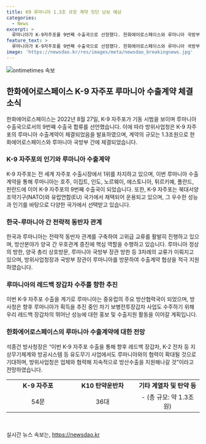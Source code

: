 ```yaml
---
title: K9 루마니아 1.3조 규모 계약 잇단 낭보 예상
categories:
  - News
excerpt: >
  루마니아가 K-9자주포를 9번째 수출국으로 선정했다. 한화에어로스페이스와 루마니아 국방부 간 체결된 1.3조원 규모의 계약은 전 세계 자주포 시장에서 우수한 성능으로 인정받고 있는 K-9자주포에 대한 신뢰를 반영한다. 이로써 한국과 루마니아는 전략적 동반자 관계를 강화하며 방산분야에서 긴밀히 협력할 전망이다. 방위사업청은 루마니아와의 수출을 통해 지상무기체계와 방공시스템 등 유도무기 사업에 대한 협력을 확대할 것으로 밝혔다.
feature_text: >
  루마니아가 K-9자주포를 9번째 수출국으로 선정했다. 한화에어로스페이스와 루마니아 국방부 간 체결된 1.3조원 규모의 계약은 전 세계 자주포 시장에서 우수한 성능으로 인정받고 있는 K-9자주포에 대한 신뢰를 반영한다. 이로써 한국과 루마니아는 전략적 동반자 관계를 강화하며 방산분야에서 긴밀히 협력할 전망이다. 방위사업청은 루마니아와의 수출을 통해 지상무기체계와 방공시스템 등 유도무기 사업에 대한 협력을 확대할 것으로 밝혔다.
image: 'https://newsdao.kr/res/images/meta/newsdao_breakingnews.jpg'
---
```


<p><img src="https://newsdao.kr/res/images/meta/newsdao_breakingnews.jpg" alt="ontimetimes 속보" /></p>

<h2 data-ke-size="size26">한화에어로스페이스 K-9 자주포 루마니아 수출계약 체결 소식</h2>

<p data-ke-size="size16">한화에어로스페이스는 2022년 8월 27일, K-9 자주포가 기동 시범을 보이며 루마니아 수출국으로서의 9번째 수출국 합류를 선언했습니다. 이에 따라 방위사업청은 K-9 자주포의 루마니아 수출계약이 체결되었음을 발표하였으며, 계약의 규모는 1.3조원으로 한화에어로스페이스와 루마니아 국방부 간에 체결되었습니다.</p>

<h3 data-ke-size="size24">K-9 자주포의 인기와 루마니아 수출계약</h3>

<p data-ke-size="size16">K-9 자주포는 전 세계 자주포 수출시장에서 1위를 차지하고 있으며, 이번 루마니아 수출계약을 통해 루마니아는 호주, 이집트, 인도, 노르웨이, 에스토니아, 튀르키예, 폴란드, 핀란드에 이어 K-9 자주포의 9번째 수출국이 되었습니다. 또한, K-9 자주포는 북대서양조약기구(NATO)와 유럽연합(EU) 국가에서 채택되어 운용되고 있으며, 그 우수한 성능과 인기를 바탕으로 다양한 국가에서 선택받고 있습니다.</p>

<h3 data-ke-size="size24">한국-루마니아 간 전략적 동반자 관계</h3>

<p data-ke-size="size16">한국과 루마니아는 전략적 동반자 관계를 구축하여 고위급 교류를 활발히 진행하고 있으며, 방산분야가 양국 간 우호관계 증진에 핵심 역할을 수행하고 있습니다. 루마니아 정상의 방한, 양국 총리 상호방문, 루마니아 국방부 장관 방한 등 3차례의 교류가 이뤄지고 있으며, 방위사업청장과 국방부 장관이 루마니아를 방문하여 수출계약 협상을 적극 지원하였습니다.</p>

<h3 data-ke-size="size24">루마니아의 레드백 장갑차 수주를 향한 추진</h3>

<p data-ke-size="size16">이번 K-9 자주포 수출을 계기로 루마니아는 중유럽의 주요 방산협력국이 되었으며, 방사청은 향후 루마니아가 획득을 추진 중인 차기 보병전투장갑차 사업도 수주하기 위해 우리 레드백 장갑차의 뛰어난 성능에 대한 홍보 및 수출지원 활동을 이어갈 계획입니다.</p>

<h3 data-ke-size="size24">한화에어로스페이스의 루마니아 수출계약에 대한 전망</h3>

<p data-ke-size="size16">석종건 방사청장은 “이번 K-9 자주포 수출을 통해 향후 레드백 장갑차, K-2 전차 등 지상무기체계와 방공시스템 등 유도무기 사업에서도 루마니아와의 협력이 확대될 것으로 기대하며, 방위사업청은 업체와 협력해 지속적으로 방산수출을 지원해나갈 것”이라고 전망하였습니다.</p>

<table class="table_important">
    <tbody>
        <tr>
            <td style="text-align: center; width: 300px;"><b>K-9 자주포</b></td>
            <td style="text-align: center; width: 300px;"><b>K10 탄약운반차</b></td>
            <td style="text-align: center; width: 300px;"><b>기타 계열차 및 탄약 등</b></td>
        </tr>
        <tr>
            <td style="text-align: center;">54문</td>
            <td style="text-align: center;">36대</td>
            <td style="text-align: center;">- (총 규모: 약 1.3조원)</td>
        </tr>
    </tbody>
</table>

<p data-ke-size="size16">&nbsp;</p>
실시간 뉴스 속보는, <a href="https://newsdao.kr" rel="dofollow">https://newsdao.kr</a>


